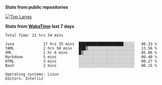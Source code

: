 **Stats from public repositories**  

[![Top Langs](https://github-readme-stats.vercel.app/api/top-langs/?username=hyoghurt&layout=compact&exclude_repo=multiserver,docker_compose&langs_count=6)](https://github.com/anuraghazra/github-readme-stats)

**Stats from [WakaTime](https://wakatime.com) last 7 days**  
<!--START_SECTION:waka-->

```text
Total Time: 21 hrs 54 mins

Java             17 hrs 35 mins  ████████████████████░░░░░   80.33 %
YAML             2 hrs 58 mins   ███▒░░░░░░░░░░░░░░░░░░░░░   13.56 %
XML              1 hr 6 mins     █▒░░░░░░░░░░░░░░░░░░░░░░░   05.06 %
Markdown         5 mins          ░░░░░░░░░░░░░░░░░░░░░░░░░   00.40 %
HTML             3 mins          ░░░░░░░░░░░░░░░░░░░░░░░░░   00.27 %
Bash             2 mins          ░░░░░░░░░░░░░░░░░░░░░░░░░   00.15 %

Operating systems: Linux
Editors: IntelliJ
```

<!--END_SECTION:waka-->

